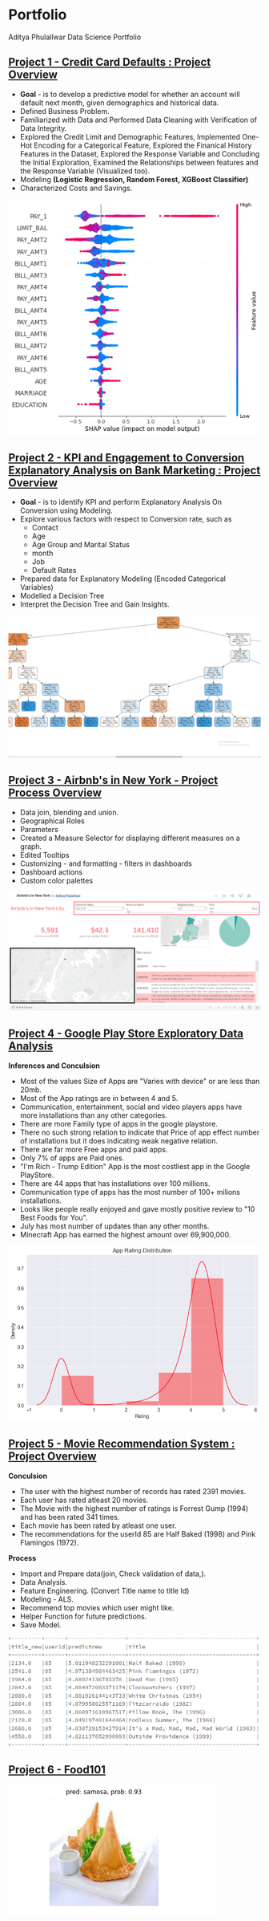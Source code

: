 # Portfolio
Aditya Phulallwar Data Science Portfolio


## [Project 1 - Credit Card Defaults : Project Overview](https://github.com/addy024/Credit-Card-Defaults/blob/main/Credit_Card_Defaults_project.ipynb)
* **Goal** - is to develop a predictive model for whether an account will default next month, given demographics and historical data.
* Defined Business Problem. 
* Familiarized with Data and Performed Data Cleaning with Verification of Data Integrity.
* Explored the Credit Limit and Demographic Features, Implemented One-Hot Encoding for a Categorical Feature, Explored the Finanical History Features in the Dataset, Explored the Response Variable and Concluding the Initial Exploration, Examined the Relationships between features and the Response Variable (Visualized too).
* Modeling **(Logistic Regression,
 Random Forest,
 XGBoost Classifier)**
* Characterized Costs and Savings.

![](/images/CreditCardDefaults.png)


## [Project 2 - KPI and Engagement to Conversion Explanatory Analysis on Bank Marketing : Project Overview](https://github.com/addy024/KPI-and-Engagement-to-Conversion-Explanatory-Analysis-on-Bank-Marketing/blob/main/Bank_Marketing.ipynb)
* **Goal** - is to identify KPI and perform Explanatory Analysis On Conversion using Modeling. 
* Explore various factors with respect to Conversion rate, such as 
  * Contact
  * Age 
  * Age Group and Marital Status 
  * month 
  * Job 
  * Default Rates 
* Prepared data for Explanatory Modeling (Encoded Categorical Variables)
* Modelled a Decision Tree  
* Interpret the Decision Tree and Gain Insights.

![](/images/KPIAndEADecisionTree.png)


## [Project 3 - Airbnb's in New York - Project Process Overview](https://public.tableau.com/app/profile/aditya.phulallwar/viz/AirbnbsinNewYork_16433013641550/AirbnbsinNewYorkCity)
* Data join, blending and union.
* Geographical Roles
* Parameters 
* Created a Measure Selector for displaying different measures on a graph.
* Edited Tooltips
* Customizing - and formatting - filters in dashboards
* Dashboard actions
* Custom color palettes

![](/images/Airbnb.png)


## [Project 4 - Google Play Store Exploratory Data Analysis](https://github.com/addy024/Google-Play-store-apps-exploratory-data-analysis-/blob/main/Jovaian_ml_EDA_project.ipynb)
**Inferences and Conculsion**
* Most of the values Size of Apps are "Varies with device" or are less than 20mb.
* Most of the App ratings are in between 4 and 5.
* Communication, entertainment, social and video players apps have more installations than any other categories.
* There are more Family type of apps in the google playstore.
* There no such strong relation to indicate that Price of app effect number of installations but it does indicating weak negative relation.
* There are far more Free apps and paid apps.
* Only 7% of apps are Paid ones.
* "I'm Rich - Trump Edition" App is the most costliest app in the Google PlayStore.
* There are 44 apps that has installations over 100 millions.
* Communication type of apps has the most number of 100+ milions installations.
* Looks like people really enjoyed and gave mostly positive review to "10 Best Foods for You".
* July has most number of updates than any other months.
* Minecraft App has earned the highest amount over 69,900,000.

![](/images/GooglePlayStore.png)


## [Project 5 - Movie Recommendation System : Project Overview](https://github.com/addy024/Movie-Recommendation-System)
**Conculsion**

   * The user with the highest number of records has rated 2391 movies.
   * Each user has rated atleast 20 movies.
   * The Movie with the highest number of ratings is Forrest Gump (1994) and has been rated 341 times.
   * Each movie has been rated by atleast one user.
   * The recommendations for the userId 85 are Half Baked (1998) and Pink Flamingos (1972).

**Process**

  * Import and Prepare data(join, Check validation of data,).
  * Data Analysis.
  * Feature Engineering. (Convert Title name to title Id)
  * Modeling - ALS. 
  * Recommend top movies which user might like.
  * Helper Function for future predictions.
  * Save Model.

![](/images/movie.png)


## [Project 6 - Food101](https://github.com/addy024/Food101)
![](/images/Samosa.png)
